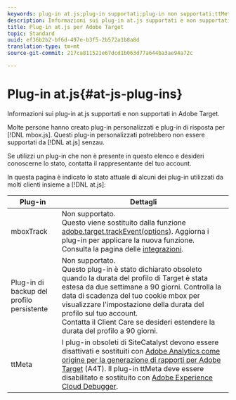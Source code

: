 ```yaml
---
keywords: plug-in at.js;plug-in supportati;plug-in non supportati;ttMeta;ttmeta;mboxTrack
description: Informazioni sui plug-in at.js supportati e non supportati per Adobe Target.
title: Plug-in at.js per Adobe Target
topic: Standard
uuid: ef36b2b2-bf6d-497e-b3f5-2b572a1b8a8d
translation-type: tm+mt
source-git-commit: 217ca811521e67dcd1b063d77a644ba3ae94a72c

---
```



# Plug-in at.js{#at-js-plug-ins}

Informazioni sui plug-in at.js supportati e non supportati in Adobe Target.

Molte persone hanno creato plug-in personalizzati e plug-in di risposta per [!DNL mbox.js]. Questi plug-in personalizzati potrebbero non essere supportati da [!DNL at.js] senzau.

Se utilizzi un plug-in che non è presente in questo elenco e desideri conoscerne lo stato, contatta il rappresentante del tuo account.

In questa pagina è indicato lo stato attuale di alcuni dei plug-in utilizzati da molti clienti insieme a [!DNL at.js]:

| Plug-in | Dettagli |
|--- |--- |
| mboxTrack | Non supportato.<br>Questo viene sostituito dalla funzione [adobe.target.trackEvent(options)](/help/c-implementing-target/c-implementing-target-for-client-side-web/adobe-target-trackevent.md). Aggiorna i plug-in per applicare la nuova funzione.<br>Consulta la pagina delle [integrazioni](/help/c-implementing-target/c-implementing-target-for-client-side-web/c-how-atjs-works/target-atjs-integrations.md). |
| Plug-in di backup del profilo persistente | Non supportato.<br>Questo plug-in è stato dichiarato obsoleto quando la durata del profilo di Target è stata estesa da due settimane a 90 giorni. Controlla la data di scadenza del tuo cookie mbox per visualizzare l'impostazione della durata del profilo sul tuo account.<br>Contatta il Client Care se desideri estendere la durata del profilo a 90 giorni. |
| ttMeta | I plug-in obsoleti di SiteCatalyst devono essere disattivati e sostituiti con [Adobe Analytics come origine per la generazione di rapporti per Adobe Target](/help/c-integrating-target-with-mac/a4t/a4t.md) (A4T). Il plug-in ttMeta deve essere disabilitato e sostituito con [Adobe Experience Cloud Debugger](https://chrome.google.com/webstore/detail/adobe-experience-cloud-de/ocdmogmohccmeicdhlhhgepeaijenapj). |